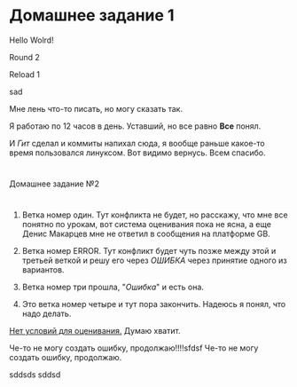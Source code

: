 # Домашнее задание 1
Hello Wolrd!

Round 2

Reload 1

sad


Мне лень что-то писать, но могу сказать так.

Я работаю по 12 часов в день. Уставший, но все равно **Все** понял.

И *Гит* сделал и коммиты напихал сюда, я вообще раньше какое-то время пользовался линуксом. Вот видимо вернусь. 
Всем спасибо.

#

Домашнее задание №2
#
1. Ветка номер один. Тут конфликта не будет, но расскажу, что мне все понятно по урокам, вот система оценивания пока не ясна, а еще Денис Макарцев мне не ответил в сообщения на платформе GB.

2. Ветка номер ERROR. Тут конфликт будет чуть позже между этой и третьей веткой и решу его через *ОШИБКА* через принятие одного из вариантов. 


3. Ветка номер три прошла, "*Ошибка*"  и есть она.

4. Это ветка номер четыре и тут пора закончить.
Надеюсь я понял, что надо делать.

[Нет условий для оценивания.](Нетусловийдляоценивания.PNG)
Думаю хватит.


Че-то не могу создать ошибку, продолжаю!!!!sfdsf
Че-то не могу создать ошибку, продолжаю.



sddsds
sddsd
